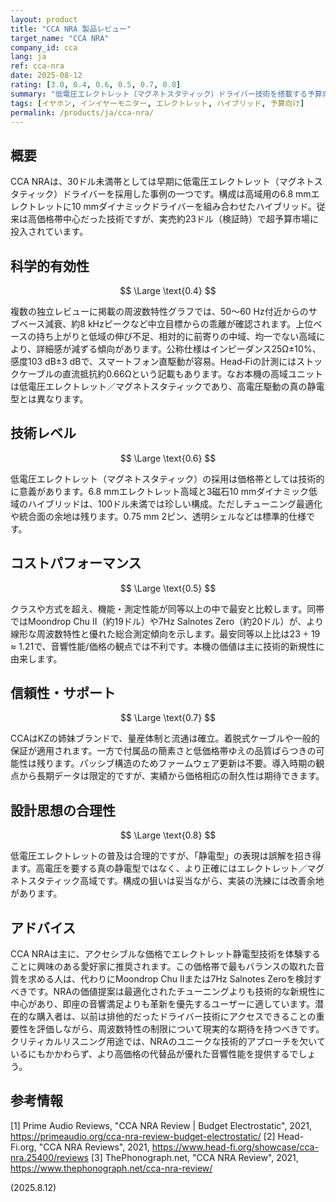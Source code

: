 ```yaml
---
layout: product
title: "CCA NRA 製品レビュー"
target_name: "CCA NRA"
company_id: cca
lang: ja
ref: cca-nra
date: 2025-08-12
rating: [3.0, 0.4, 0.6, 0.5, 0.7, 0.8]
summary: "低電圧エレクトレット（マグネトスタティック）ドライバー技術を搭載する予算向けハイブリッドIEMですが、チューニング結果に一貫性がありません"
tags: [イヤホン, インイヤーモニター, エレクトレット, ハイブリッド, 予算向け]
permalink: /products/ja/cca-nra/
---
```

## 概要

CCA NRAは、30ドル未満帯としては早期に低電圧エレクトレット（マグネトスタティック）ドライバーを採用した事例の一つです。構成は高域用の6.8 mmエレクトレットに10 mmダイナミックドライバーを組み合わせたハイブリッド。従来は高価格帯中心だった技術ですが、実売約23ドル（検証時）で超予算市場に投入されています。

## 科学的有効性

$$ \Large \text{0.4} $$

複数の独立レビューに掲載の周波数特性グラフでは、50〜60 Hz付近からのサブベース減衰、約8 kHzピークなど中立目標からの乖離が確認されます。上位ベースの持ち上がりと低域の伸び不足、相対的に前寄りの中域、均一でない高域により、詳細感が減ずる傾向があります。公称仕様はインピーダンス25Ω±10%、感度103 dB±3 dBで、スマートフォン直駆動が容易。Head‑Fiの計測にはストックケーブルの直流抵抗約0.66Ωという記載もあります。なお本機の高域ユニットは低電圧エレクトレット／マグネトスタティックであり、高電圧駆動の真の静電型とは異なります。

## 技術レベル

$$ \Large \text{0.6} $$

低電圧エレクトレット（マグネトスタティック）の採用は価格帯としては技術的に意義があります。6.8 mmエレクトレット高域と3磁石10 mmダイナミック低域のハイブリッドは、100ドル未満では珍しい構成。ただしチューニング最適化や統合面の余地は残ります。0.75 mm 2ピン、透明シェルなどは標準的仕様です。

## コストパフォーマンス

$$ \Large \text{0.5} $$

クラスや方式を超え、機能・測定性能が同等以上の中で最安と比較します。同帯ではMoondrop Chu II（約19ドル）や7Hz Salnotes Zero（約20ドル）が、より線形な周波数特性と優れた総合測定傾向を示します。最安同等以上比は23 ÷ 19 ≈ 1.21で、音響性能/価格の観点では不利です。本機の価値は主に技術的新規性に由来します。

## 信頼性・サポート

$$ \Large \text{0.7} $$

CCAはKZの姉妹ブランドで、量産体制と流通は確立。着脱式ケーブルや一般的保証が適用されます。一方で付属品の簡素さと低価格帯ゆえの品質ばらつきの可能性は残ります。パッシブ構造のためファームウェア更新は不要。導入時期の観点から長期データは限定的ですが、実績から価格相応の耐久性は期待できます。

## 設計思想の合理性

$$ \Large \text{0.8} $$

低電圧エレクトレットの普及は合理的ですが、「静電型」の表現は誤解を招き得ます。高電圧を要する真の静電型ではなく、より正確にはエレクトレット／マグネトスタティック高域です。構成の狙いは妥当ながら、実装の洗練には改善余地があります。

## アドバイス

CCA NRAは主に、アクセシブルな価格でエレクトレット静電型技術を体験することに興味のある愛好家に推奨されます。この価格帯で最もバランスの取れた音質を求める人は、代わりにMoondrop Chu IIまたは7Hz Salnotes Zeroを検討すべきです。NRAの価値提案は最適化されたチューニングよりも技術的な新規性に中心があり、即座の音響満足よりも革新を優先するユーザーに適しています。潜在的な購入者は、以前は排他的だったドライバー技術にアクセスできることの重要性を評価しながら、周波数特性の制限について現実的な期待を持つべきです。クリティカルリスニング用途では、NRAのユニークな技術的アプローチを欠いているにもかかわらず、より高価格の代替品が優れた音響性能を提供するでしょう。

## 参考情報

[1] Prime Audio Reviews, "CCA NRA Review | Budget Electrostatic", 2021, https://primeaudio.org/cca-nra-review-budget-electrostatic/
[2] Head-Fi.org, "CCA NRA Reviews", 2021, https://www.head-fi.org/showcase/cca-nra.25400/reviews
[3] ThePhonograph.net, "CCA NRA Review", 2021, https://www.thephonograph.net/cca-nra-review/

(2025.8.12)